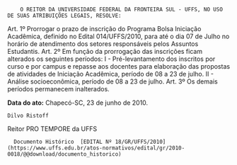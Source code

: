         O REITOR DA UNIVERSIDADE FEDERAL DA FRONTEIRA SUL - UFFS, NO USO DE SUAS ATRIBUIÇÕES LEGAIS, RESOLVE:  

Art. 1º Prorrogar o prazo de inscrição do Programa Bolsa Iniciação Acadêmica, definido no Edital 014/UFFS/2010, para até o dia 07 de Julho no horário de atendimento dos setores responsáveis pelos Assuntos Estudantis. Art. 2º Em função da prorrogação das inscrições ficam alterados os seguintes períodos: I - Pré-levantamento dos inscritos por curso e por campus e repasse aos docentes para elaboração das propostas de atividades de Iniciação Acadêmica, período de 08 a 23 de julho. II - Análise socioeconômica, período de 08 a 23 de julho. Art. 3º Os demais períodos permanecem inalterados.

   **Data do ato:** Chapecó-SC, 23 de junho de 2010.   
 

    Dilvo Ristoff   
 Reitor PRO TEMPORE da UFFS 

      Documento Histórico  [EDITAL Nº 18/GR/UFFS/2010](https://www.uffs.edu.br/atos-normativos/edital/gr/2010-0018/@@download/documento_historico)     
      